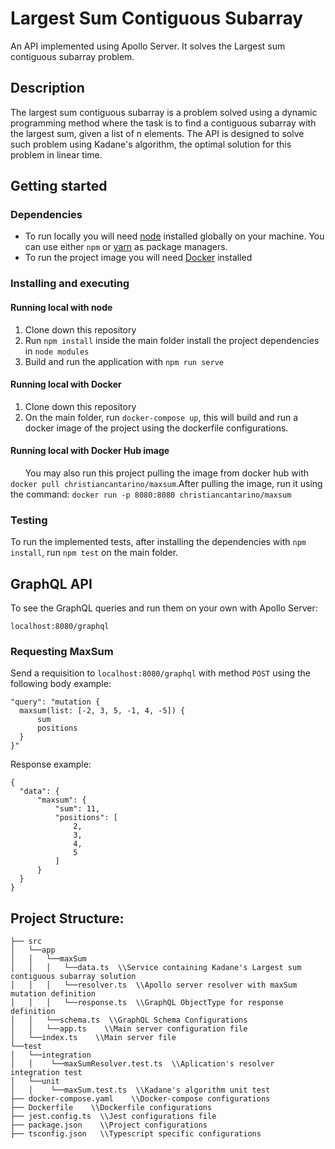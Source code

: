 # Largest Sum Contiguous Subarray 
An API implemented using Apollo Server. It solves the Largest sum contiguous subarray problem.

## Description

The largest sum contiguous subarray is a problem solved using a dynamic programming method where the task is to find a contiguous subarray with the largest sum, given a list of n elements. The API is designed to solve such problem using Kadane's algorithm, the optimal solution for this problem in linear time.
## Getting started

### Dependencies

* To run locally you will need [node](https://nodejs.org/) installed globally on your machine. You can use either `npm` or [yarn](https://yarnpkg.com/) as package managers.
* To run the project image you will need [Docker](https://www.docker.com/) installed

### Installing and executing
#### Running local with node
1. Clone down this repository   
2. Run `npm install` inside the main folder install the project dependencies in `node modules`
3. Build and run the application with `npm run serve`

#### Running local with Docker
1. Clone down this repository 
2. On the main folder, run `docker-compose up`, this will build and run a docker image of the project using the dockerfile configurations.

#### Running local with Docker Hub image
&nbsp;&nbsp;&nbsp;&nbsp;&nbsp;&nbsp;You may also run this project pulling the image from docker hub with `docker pull christiancantarino/maxsum`.After pulling the image, run it using the command: `docker run -p 8080:8080 christiancantarino/maxsum`

### Testing
To run the implemented tests, after installing the dependencies with `npm install`, run `npm test` on the main folder.

## GraphQL API
To see the GraphQL queries and run them on your own with Apollo Server:

`localhost:8080/graphql`
### Requesting MaxSum
  Send a requisition to `localhost:8080/graphql` with method `POST` using the following body example:
  ```
  "query": "mutation {
    maxsum(list: [-2, 3, 5, -1, 4, -5]) {
        sum
        positions
    }
}"
  ```
  
  Response example:
  ```
  {
    "data": {
        "maxsum": {
            "sum": 11,
            "positions": [
                2,
                3,
                4,
                5
            ]
        }
    }
}
  ```
## Project Structure:

```
├── src
│   └──app  
│   │   └──maxSum  
│   │   │   └──data.ts  \\Service containing Kadane's Largest sum contiguous subarray solution
│   │   │   └──resolver.ts  \\Apollo server resolver with maxSum mutation definition
│   │   │   └──response.ts  \\GraphQL ObjectType for response definition
│   │   └──schema.ts  \\GraphQL Schema Configurations
│   │   └──app.ts    \\Main server configuration file
│   └──index.ts    \\Main server file
└──test
│   └──integration
│   │    └──maxSumResolver.test.ts  \\Aplication's resolver integration test
│   └──unit
│   │    └──maxSum.test.ts  \\Kadane's algorithm unit test
├── docker-compose.yaml    \\Docker-compose configurations
├── Dockerfile    \\Dockerfile configurations
├── jest.config.ts  \\Jest configurations file
├── package.json    \\Project configurations    
├── tsconfig.json   \\Typescript specific configurations        
```
